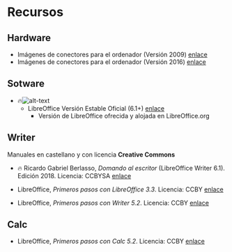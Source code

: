 # Recursos

## Hardware

- Imágenes de conectores para el ordenador (Versión 2009) [enlace](http://orig00.deviantart.net/1ddc/f/2009/203/1/c/computer_hardware_poster_1_7_by_sonic840.png "Imágenes de conectores y puertos v1.7")
- Imágenes de conectores para el ordenador (Versión 2016) [enlace](http://sonic840.deviantart.com/art/Computer-Hardware-Chart-2-0-587798335 "Imágenes de conectores y puertos v2.0")

## Sotware

- :fire:![alt-text](https://wiki.documentfoundation.org/images/5/58/LibreOffice_external_logo_100px.png "Logo LibreOffice")
  - LibreOffice Versión Estable Oficial (6.1+) [enlace](http://bit.ly/2yeQHDy "LibreOffice Versión Estable Oficial (6.1+)")
    - Versión de LibreOffice ofrecida y alojada en LibreOffice.org

## Writer

Manuales en castellano y con licencia **Creative Commons**

- :fire: Ricardo Gabriel Berlasso, _Domando al escritor_ (LibreOffice Writer 6.1). Edición 2018. Licencia: CCBYSA [enlace](http://bit.ly/2Pj7L2E "Ricardo Gabriel Berlasso - Domando al escritor")

- LibreOffice, _Primeros pasos con LibreOffice 3.3_. Licencia: CCBY [enlace](https://wiki.documentfoundation.org/images/b/b9/0100GS3-PrimerosPasosConLibO.pdf "LibreOffice - Primeros pasos con LibreOffice 3.3")
- LibreOffice, _Primeros pasos con Writer 5.2_. Licencia: CCBY [enlace](https://wiki.documentfoundation.org/images/8/8d/0104GS3-PrimerosPasosConWriter.pdf "LibreOffice - Primeros pasos con Writer 5.2")

## Calc

- LibreOffice, _Primeros pasos con Calc 5.2_. Licencia: CCBY [enlace](https://wiki.documentfoundation.org/images/0/05/0105GS3-PrimerosPasosConCalc.pdf "LibreOffice - Primeros pasos con Calc 5.2")

